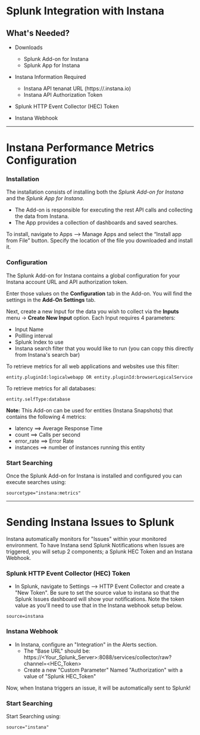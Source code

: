 # Splunk Integration with Instana


## What's Needed?
- Downloads
    - Splunk Add-on for Instana
    - Splunk App for Instana

- Instana Information Required
    - Instana API tenanat URL   (https://<your account>.instana.io)
    - Instana API Authorization Token

- Splunk HTTP Event Collector (HEC) Token
- Instana Webhook



----  
# Instana Performance Metrics Configuration

### Installation
The installation consists of installing both the *Splunk Add-on for Instana* and the *Splunk App for Instana*.   
  - The Add-on is responsible for executing the rest API calls and collecting the data from Instana.  
  - The App provides a collection of dashboards and saved searches.  
  
To install, navigate to Apps --> Manage Apps and select the “Install app from File” button.  Specify the location of the file you downloaded and install it.   

### Configuration
The Splunk Add-on for Instana contains a global configuration for your Instana account URL and API authorization token.  

Enter those values on the **Configuration** tab in the Add-on.  You will find the settings in the **Add-On Settings** tab.

Next, create a new Input for the data you wish to collect via the **Inputs** menu -> **Create New Input** option.  Each Input requires 4 parameters:
  - Input Name 
  - Pollling interval
  - Splunk Index to use
  - Instana search filter that you would like to run (you can copy this directly from Instana's search bar)
  
  To retrieve metrics for all web applications and websites use this filter: 
  ```
  entity.pluginId:logicalwebapp OR entity.pluginId:browserLogicalService
  ```
  To retrieve metrics for all databases: 
  ```
  entity.selfType:database 
  ```
**Note:** This Add-on can be used for entities (Instana Snapshots) that contains the following 4 metrics:  
  - latency     ==> Average Response Time
  - count       ==> Calls per second
  - error_rate  ==> Error Rate
  - instances   ==> number of instances running this entity


### Start Searching
Once the Splunk Add-on for Instana is installed and configured you can execute searches using: 
```
sourcetype="instana:metrics"
```


----  
# Sending Instana Issues to Splunk

Instana automatically monitors for "Issues" within your monitored environment.  To have Instana send Splunk Notifications when Issues are triggered, you will setup 2 components; a Splunk HEC Token and an Instana Webhook.

### Splunk HTTP Event Collector (HEC) Token
- In Splunk, navigate to Settings --> HTTP Event Collector and create a "New Token".  Be sure to set the source value to instana so that the Splunk Issues dashboard will show your notifications. Note the token value as you'll need to use that in the Instana webhook setup below. 
```
source=instana
```

### Instana Webhook
- In Instana, configure an "Integration" in the Alerts section.  
    - The "Base URL" should be: https://<Your_Splunk_Server>:8088/services/collector/raw?channel=<HEC_Token>  
    - Create a new "Custom Parameter" Named "Authorization" with a value of "Splunk HEC_Token"   

Now, when Instana triggers an issue, it will be automatically sent to Splunk!   


### Start Searching
Start Searching using: 
```
source="instana"
```



